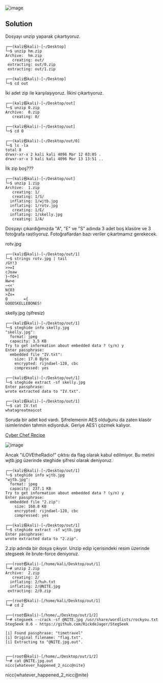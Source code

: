 ![image](https://user-images.githubusercontent.com/88983987/224680565-2f6416c7-45bb-4d0b-8c0d-04ef6de3b4f4.png)

## Solution

Dosyayı unzip yaparak çıkartıyoruz.

``` 
┌──(kali㉿kali)-[~/Desktop]
└─$ unzip hm.zip 
Archive:  hm.zip
   creating: out/
 extracting: out/0.zip               
 extracting: out/1.zip               
                                                                                                                                                                         
┌──(kali㉿kali)-[~/Desktop]
└─$ cd out           
``` 

İki adet zip ile karşılaşıyoruz. İlkini çıkartıyoruz.

``` 
┌──(kali㉿kali)-[~/Desktop/out]
└─$ unzip 0.zip 
Archive:  0.zip
   creating: 0/
                                                                                                                                                                         
┌──(kali㉿kali)-[~/Desktop/out]
└─$ cd 0  
                                                                                                                                                                         
┌──(kali㉿kali)-[~/Desktop/out/0]
└─$ ls -la
total 8
drwxr-xr-x 2 kali kali 4096 Mar 12 03:05 .
drwxr-xr-x 3 kali kali 4096 Mar 13 13:51 ..
``` 

İlk zip boş???


``` 
┌──(kali㉿kali)-[~/Desktop/out]
└─$ unzip 1.zip 
Archive:  1.zip
   creating: 1/
   creating: 1/S/
  inflating: 1/wjtb.jpg              
  inflating: 1/rotv.jpg              
   creating: 1/E/
  inflating: 1/skelly.jpg            
   creating: 1/A/                                                                                                                                                                
``` 

Dosyayı çıkardığımızda "A", "E" ve "S" adında 3 adet boş klasöre ve 3 fotoğrafa rastlıyoruz. Fotoğraflardan bazı veriler çıkartmamız gerekecek.

rotv.jpg
```
┌──(kali㉿kali)-[~/Desktop/out/1]
└─$ strings rotv.jpg | tail
/GY!3
>>=I
cJoaw
}~fO+]
Nw>e
~<<'
N{O3
>Zx=
Q       ={
GOODSKELLEBONES!
```

skelly.jpg (şifresiz)
```
┌──(kali㉿kali)-[~/Desktop/out/1]
└─$ steghide info skelly.jpg 
"skelly.jpg":
  format: jpeg
  capacity: 3.5 KB
Try to get information about embedded data ? (y/n) y
Enter passphrase: 
  embedded file "IV.txt":
    size: 17.0 Byte
    encrypted: rijndael-128, cbc
    compressed: yes
                                                                                                                                                                         
┌──(kali㉿kali)-[~/Desktop/out/1]
└─$ steghide extract -sf skelly.jpg 
Enter passphrase: 
wrote extracted data to "IV.txt".

┌──(kali㉿kali)-[~/Desktop/out/1]
└─$ cat IV.txt 
whatagreatmascot
```

Soruda bir adet kod vardı. Şifrelemenin AES olduğunu da zaten klasör isimlerinden tahmin ediyorduk. Geriye AES'i çözmek kalıyor.

<a href="https://gchq.github.io/CyberChef/#recipe=AES_Decrypt(%7B'option':'UTF8','string':'GOODSKELLEBONES!'%7D,%7B'option':'UTF8','string':'whatagreatmascot'%7D,'CBC','Hex','Raw',%7B'option':'Hex','string':''%7D,%7B'option':'Hex','string':''%7D)&input=MWFiOWVkOWNjZDk2MjYxMmIyNDA3MDA5MTMyZGFiZGU">Cyber Chef Recipe</a>

![image](https://user-images.githubusercontent.com/88983987/224682859-cbbbe760-eae7-4e43-a996-fd9392b1ab85.png)

Ancak "iLOVEtheRadio!" çıktısı da flag olarak kabul edilmiyor. Bu metini wjtb.jpg üzerinde steghide şifresi olarak deniyoruz.
```
┌──(kali㉿kali)-[~/Desktop/out/1]
└─$ steghide info wjtb.jpg
"wjtb.jpg":
  format: jpeg
  capacity: 237.1 KB
Try to get information about embedded data ? (y/n) y
Enter passphrase: 
  embedded file "2.zip":
    size: 168.8 KB
    encrypted: rijndael-128, cbc
    compressed: yes
                                                                                                                                                                         
┌──(kali㉿kali)-[~/Desktop/out/1]
└─$ steghide extract -sf wjtb.jpg      
Enter passphrase: 
wrote extracted data to "2.zip".
```

2.zip adında bir dosya çıkıyor. Unzip edip içerisindeki resim üzerinde stegseek ile brute-force deniyoruz.
```
┌──(root㉿kali)-[/home/kali/Desktop/out/1]
└─# unzip 2.zip
Archive:  2.zip
   creating: 2/
  inflating: 2/huh.txt               
  inflating: 2/@NITE.jpg             
 extracting: 2/0.zip                 
                                                                                                                                                                         
┌──(root㉿kali)-[/home/kali/Desktop/out/1]
└─# cd 2 
                                                                                                                                                                         
┌──(root㉿kali)-[/home/…/Desktop/out/1/2]
└─# stegseek --crack -sf @NITE.jpg /usr/share/wordlists/rockyou.txt
StegSeek 0.6 - https://github.com/RickdeJager/StegSeek

[i] Found passphrase: "timetravel"      
[i] Original filename: "flag.txt".
[i] Extracting to "@NITE.jpg.out".

                                                                                                                                                                         
┌──(root㉿kali)-[/home/…/Desktop/out/1/2]
└─# cat @NITE.jpg.out     
nicc{whatever_happened_2_nicc@nite}
```
nicc{whatever_happened_2_nicc@nite}


        
